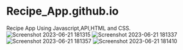 # Recipe_App.github.io
Recipe App Using Javascript,API,HTML and CSS.
![Screenshot 2023-06-21 181315](https://github.com/ashhna/Recipe_App.github.io/assets/134618519/c2c4c5c4-0bb7-405b-8462-652793548260)
![Screenshot 2023-06-21 181337](https://github.com/ashhna/Recipe_App.github.io/assets/134618519/c5cebff2-1391-4db4-af31-d3ccea2e2004)
![Screenshot 2023-06-21 181357](https://github.com/ashhna/Recipe_App.github.io/assets/134618519/508aec47-a986-4c03-bb6a-eb819450dd37)
![Screenshot 2023-06-21 181410](https://github.com/ashhna/Recipe_App.github.io/assets/134618519/7fb6e0fa-33f4-4faa-8ed5-c282143bf89d)
